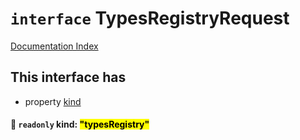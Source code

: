 # `interface` TypesRegistryRequest

[Documentation Index](../README.md)

## This interface has

- property [kind](#-readonly-kind-typesregistry)


#### 📄 `readonly` kind: <mark>"typesRegistry"</mark>



